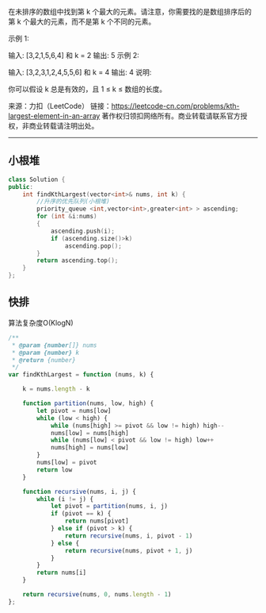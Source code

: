 在未排序的数组中找到第 k 个最大的元素。请注意，你需要找的是数组排序后的第 k 个最大的元素，而不是第 k 个不同的元素。

示例 1:

输入: [3,2,1,5,6,4] 和 k = 2
输出: 5
示例 2:

输入: [3,2,3,1,2,4,5,5,6] 和 k = 4
输出: 4
说明:

你可以假设 k 总是有效的，且 1 ≤ k ≤ 数组的长度。

来源：力扣（LeetCode）
链接：https://leetcode-cn.com/problems/kth-largest-element-in-an-array
著作权归领扣网络所有。商业转载请联系官方授权，非商业转载请注明出处。

----

## 小根堆

```cpp
class Solution {
public:
    int findKthLargest(vector<int>& nums, int k) {
        //升序的优先队列(小根堆)
        priority_queue <int,vector<int>,greater<int> > ascending;
        for (int &i:nums)
        {
            ascending.push(i);
            if (ascending.size()>k)
                ascending.pop();
        }
        return ascending.top();
    }
};
```

## 快排

算法复杂度O(KlogN)

```javascript
/**
 * @param {number[]} nums
 * @param {number} k
 * @return {number}
 */
var findKthLargest = function (nums, k) {

    k = nums.length - k

    function partition(nums, low, high) {
        let pivot = nums[low]
        while (low < high) {
            while (nums[high] >= pivot && low != high) high--
            nums[low] = nums[high]
            while (nums[low] < pivot && low != high) low++
            nums[high] = nums[low]
        }
        nums[low] = pivot
        return low
    }

    function recursive(nums, i, j) {
        while (i != j) {
            let pivot = partition(nums, i, j)
            if (pivot == k) {
                return nums[pivot]
            } else if (pivot > k) {
                return recursive(nums, i, pivot - 1)
            } else {
                return recursive(nums, pivot + 1, j)
            }
        }
        return nums[i]
    }

    return recursive(nums, 0, nums.length - 1)
};
```
